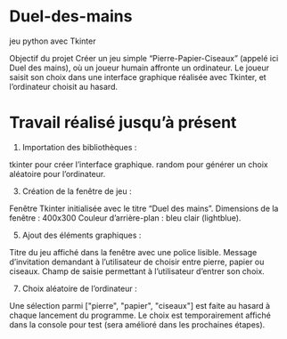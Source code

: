# Duel-des-mains
jeu python avec Tkinter

Objectif du projet
Créer un jeu simple “Pierre-Papier-Ciseaux” (appelé ici Duel des mains), où un joueur humain affronte un ordinateur. Le joueur saisit son choix dans une interface graphique réalisée avec Tkinter, et l’ordinateur choisit au hasard.

# Travail réalisé jusqu’à présent

1. Importation des bibliothèques :

tkinter pour créer l’interface graphique.
random pour générer un choix aléatoire pour l’ordinateur.

3. Création de la fenêtre de jeu :

Fenêtre Tkinter initialisée avec le titre “Duel des mains”.
Dimensions de la fenêtre : 400x300
Couleur d’arrière-plan : bleu clair (lightblue).

5. Ajout des éléments graphiques :
   
Titre du jeu affiché dans la fenêtre avec une police lisible.
Message d’invitation demandant à l’utilisateur de choisir entre pierre, papier ou ciseaux.
Champ de saisie permettant à l’utilisateur d’entrer son choix.

7. Choix aléatoire de l’ordinateur :
   
Une sélection parmi ["pierre", "papier", "ciseaux"] est faite au hasard à chaque lancement du programme.
Le choix est temporairement affiché dans la console pour test (sera amélioré dans les prochaines étapes).
